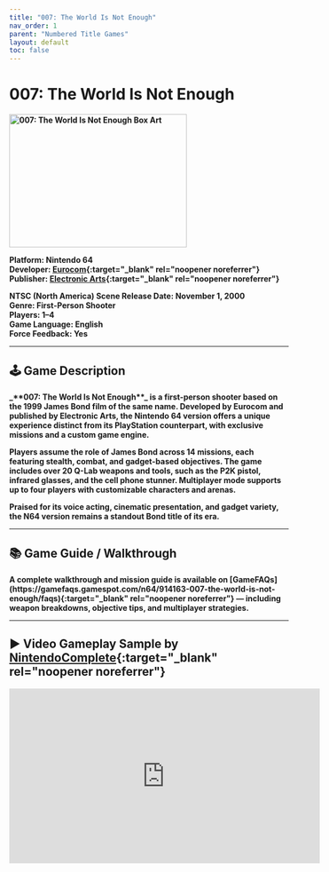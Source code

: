 ```yaml
---
title: "007: The World Is Not Enough"
nav_order: 1
parent: "Numbered Title Games"
layout: default
toc: false
---
```


# 007: The World Is Not Enough
<b>
<img src="https://raw.githubusercontent.com/TheGent/n64gamespedia/main/media/usa/007-The-World-Is-Not-Enough-(USA).png" alt="007: The World Is Not Enough Box Art" width="320" height="240" />

**Platform:** Nintendo 64  
**Developer:** [Eurocom](https://en.wikipedia.org/wiki/Eurocom){:target="_blank" rel="noopener noreferrer"}  
**Publisher:** [Electronic Arts](https://en.wikipedia.org/wiki/Electronic_Arts){:target="_blank" rel="noopener noreferrer"}

**NTSC (North America) Scene Release Date:** November 1, 2000  
**Genre:** First-Person Shooter  
**Players:** 1–4  
**Game Language:** English  
**Force Feedback:** Yes

---

## 🕹️ Game Description
<b>
_**007: The World Is Not Enough**_ is a first-person shooter based on the 1999 James Bond film of the same name. Developed by Eurocom and published by Electronic Arts, the Nintendo 64 version offers a unique experience distinct from its PlayStation counterpart, with exclusive missions and a custom game engine.

Players assume the role of James Bond across 14 missions, each featuring stealth, combat, and gadget-based objectives. The game includes over 20 Q-Lab weapons and tools, such as the P2K pistol, infrared glasses, and the cell phone stunner. Multiplayer mode supports up to four players with customizable characters and arenas.

Praised for its voice acting, cinematic presentation, and gadget variety, the N64 version remains a standout Bond title of its era.

---

## 📚 Game Guide / Walkthrough
<b>
A complete walkthrough and mission guide is available on [GameFAQs](https://gamefaqs.gamespot.com/n64/914163-007-the-world-is-not-enough/faqs){:target="_blank" rel="noopener noreferrer"} — including weapon breakdowns, objective tips, and multiplayer strategies.

---

## ▶️ Video Gameplay Sample by [NintendoComplete](https://www.youtube.com/@NintendoComplete){:target="_blank" rel="noopener noreferrer"}
<b>
<iframe width="560" height="315" src="https://www.youtube.com/embed/WsTThHECssk" title="007: The World Is Not Enough (N64) Longplay - NintendoComplete" frameborder="0" allowfullscreen></iframe>
